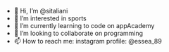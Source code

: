 - 👋 Hi, I’m @sitaliani
- 👀 I’m interested in sports
- 🌱 I’m currently learning to code on appAcademy
- 💞️ I’m looking to collaborate on programming
- 📫 How to reach me: instagram profile: @essea_89

<!---
sitaliani/sitaliani is a ✨ special ✨ repository because its `README.md` (this file) appears on your GitHub profile.
You can click the Preview link to take a look at your changes.
--->
